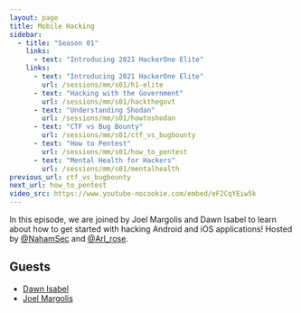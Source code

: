 ```yaml
---
layout: page
title: Mobile Hacking
sidebar:
  - title: "Season 01"
    links:
      - text: "Introducing 2021 HackerOne Elite"
    links:
      - text: "Introducing 2021 HackerOne Elite"
        url: /sessions/mm/s01/h1-elite
      - text: "Hacking with the Government"
        url: /sessions/mm/s01/hackthegovt
      - text: "Understanding Shodan"
        url: /sessions/mm/s01/howtoshodan
      - text: "CTF vs Bug Bounty"
        url: /sessions/mm/s01/ctf_vs_bugbounty
      - text: "How to Pentest"
        url: /sessions/mm/s01/how_to_pentest
      - text: "Mental Health for Hackers"
        url: /sessions/mm/s01/mentalhealth
previous_url: ctf_vs_bugbounty
next_url: how_to_pentest
video_src: https://www.youtube-nocookie.com/embed/eF2CqYEiw5k
---
```


In this episode, we are joined by Joel Margolis and Dawn Isabel to learn about how to get started with hacking Android and iOS applications! Hosted by [@NahamSec](https://twitter.com/NahamSec) and [@Arl_rose](https://twitter.com/arl_rose).

Guests
-----------------

- [Dawn Isabel](https://twitter.com/dawnisabel)
- [Joel Margolis](https://twitter.com/0xteknogeek)
